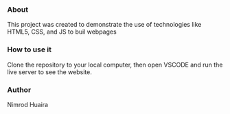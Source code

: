 ### About
This project was created to demonstrate the use of technologies like HTML5, CSS, and JS to buil webpages

### How to use it
Clone the repository to your local computer, then open VSCODE and run the live server to see the website.

### Author
Nimrod Huaira
